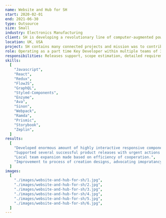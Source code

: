 ```yaml
---
name: Website and Hub for SH
start: 2020-02-01
end: 2021-06-30
type: Outsource
size: Small
industry: Electronics Manufacturing
client: SH is developing a revolutionary line of computer-augmented power tools, starting with a handheld CNC router. Project contents static & interactive web content plus user flows that better connect product with customers.
location: UK, USA
project: SH contains many connected projects and mission was to contribute into two of them called Website and Hub. For Website it was critical to quickly develop numerous components & gather them into several informational pages, with focus on strict deadline before the product announcment date. Hub, as a product on early stage, required development of user flows to post examples of phisical products with photos, instructions, recommendations, ratings, etc. All projects built with Express, React and Redux, plus SSR, Prismic CMS, and Storybook as a common components library shared across multiple projects. Additionally React components testing required with Ava & Enzyme.
role: Operating as a part time Key Developer within multiple teams of 3-5 full stack devs plus designers & PM.
responsibilities: Releases support, scope estimation, detailed requirements analysis, mockups review, React components development, writing tests, cross code review.
skills:
  [
    "Javascript",
    "React",
    "Redux",
    "FlowJS",
    "GraphQL",
    "Styled-Components",
    "Enzyme",
    "Ava",
    "Sinon",
    "Webpack",
    "Ramda",
    "Prismic",
    "Storybook",
    "Zeplin",
  ]
results:
  [
    "Developed enormous amount of highly interactive responsive components like Desktop & Mobile Navigation, Progressive Loader of Images (Imgix based), Carousels, Grids, Tabs, Youtube videos, Modal Popups, Galleries, Dropdowns, etc... and gathering them into flows following best practices with reusability in mind and tests included.",
    "Supported several successful product releases with urgent actions required and strict deadlines.",
    "Local team expansion made based on efficiency of cooperation.",
    "Improvement to process of creation designs, advocating imopratancy of component oriented strategy, change notifications, close cooperation with dev team to understand tech limitations on early stages.",
  ]
images:
  [
    "./images/website-and-hub-for-sh/1.jpg",
    "./images/website-and-hub-for-sh/2.jpg",
    "./images/website-and-hub-for-sh/3.jpg",
    "./images/website-and-hub-for-sh/4.jpg",
    "./images/website-and-hub-for-sh/5.jpg",
    "./images/website-and-hub-for-sh/6.jpg",
  ]
---
```

